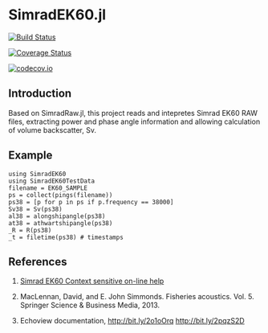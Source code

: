 # SimradEK60.jl

[![Build Status](https://travis-ci.org/EchoJulia/SimradEK60.jl.svg?branch=master)](https://travis-ci.org/EchoJulia/SimradEK60.jl)

[![Coverage Status](https://coveralls.io/repos/EchoJulia/SimradEK60.jl/badge.svg?branch=master&service=github)](https://coveralls.io/github/EchoJulia/SimradEK60.jl?branch=master)

[![codecov.io](http://codecov.io/github/EchoJulia/SimradEK60.jl/coverage.svg?branch=master)](http://codecov.io/github/EchoJulia/SimradEK60.jl?branch=master)

## Introduction

Based on SimradRaw.jl, this project reads and intepretes Simrad EK60
RAW files, extracting power and phase angle information and allowing
calculation of volume backscatter, Sv.


## Example

```
using SimradEK60
using SimradEK60TestData
filename = EK60_SAMPLE
ps = collect(pings(filename))
ps38 = [p for p in ps if p.frequency == 38000]
Sv38 = Sv(ps38)
al38 = alongshipangle(ps38)
at38 = athwartshipangle(ps38)
_R = R(ps38)
_t = filetime(ps38) # timestamps
```

## References

1. [Simrad EK60 Context sensitive on-line help](http://www.simrad.net/ek60_ref_english/default.htm)

2. MacLennan, David, and E. John Simmonds. Fisheries acoustics. Vol. 5. Springer Science & Business Media, 2013.

3. Echoview documentation, http://bit.ly/2o1oOrq  http://bit.ly/2pqzS2D

